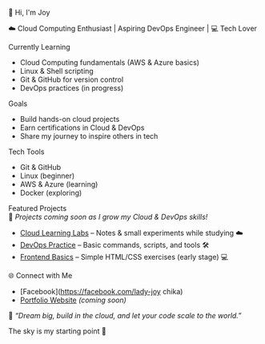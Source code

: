  👋 Hi, I'm Joy  

☁️ Cloud Computing Enthusiast | Aspiring DevOps Engineer | 💻 Tech Lover  

Currently Learning  
- Cloud Computing fundamentals (AWS & Azure basics)  
- Linux & Shell scripting  
- Git & GitHub for version control  
- DevOps practices (in progress)  

 Goals  
- Build hands-on cloud projects  
- Earn certifications in Cloud & DevOps  
- Share my journey to inspire others in tech  

Tech Tools  
- Git & GitHub  
- Linux (beginner)  
- AWS & Azure (learning)  
- Docker (exploring)  

 Featured Projects  
🚧 *Projects coming soon as I grow my Cloud & DevOps skills!*  

- [Cloud Learning Labs](#) – Notes & small experiments while studying ☁️  
- [DevOps Practice](#) – Basic commands, scripts, and tools 🛠️  
- [Frontend Basics](#) – Simple HTML/CSS exercises (early stage) 💻  

 🌐 Connect with Me  
- [Facebook](https://facebook.com/lady-joy chika)  
- [Portfolio Website](#) *(coming soon)*  

💖 *“Dream big, build in the cloud, and let your code scale to the world.”*

The sky is my starting point 🙂
